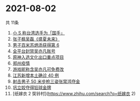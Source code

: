 # 2021-08-02
  共 11条

  <!-- BEGIN -->
  <!-- 最后更新时间:Mon Aug 02 2021 16:16:27 GMT+0000 (Coordinated Universal Time) -->
  1. [小 S 称台湾选手为「国手」](https://www.zhihu.com/search?q=小s)
1. [张子枫吴磊《盛夏未来》](https://www.zhihu.com/search?q=盛夏未来)
1. [男子百米苏炳添获得第 6](https://www.zhihu.com/search?q=苏炳添)
1. [全平台封禁吴亦凡账号](https://www.zhihu.com/search?q=吴亦凡封号)
1. [原神入选文化出口重点项目](https://www.zhihu.com/search?q=原神)
1. [郑州疫情](https://www.zhihu.com/search?q=郑州)
1. [游戏昵称含吴亦凡可免费改](https://www.zhihu.com/search?q=逆水寒)
1. [江苏新增本土确诊 40 例](https://www.zhihu.com/search?q=江苏疫情)
1. [射击男子 50 米步枪三姿张常鸿夺金](https://www.zhihu.com/search?q=张常鸿)
1. [巩立姣夺得铅球金牌 ](https://www.zhihu.com/search?q=铅球金牌)
1. [纸嫁衣 2 奘铃村](https://www.zhihu.com/search?q=纸嫁衣 2)
  <!-- END -->
  
